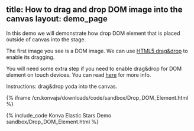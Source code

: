 title: How to drag and drop DOM image into the canvas
layout: demo_page
---

In this demo we will demonstrate how drop DOM element that is placed outside of canvas into the stage.

The first image you see is a DOM image. We can use [HTML5 drag&drop](https://www.html5rocks.com/en/tutorials/dnd/basics/) to enable its dragging.

You will need some extra step if you need to enable drag&drop for DOM element on touch devices. You can read [here](https://mobiforge.com/design-development/touch-friendly-drag-and-drop) for more info.

Instructions: drag&drop yoda into the canvas.

{% iframe /cn.konvajs/downloads/code/sandbox/Drop_DOM_Element.html %}

{% include_code Konva Elastic Stars Demo sandbox/Drop_DOM_Element.html %}
